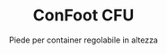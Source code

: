 ---
title: "ConFoot CFU"
subtitle: "Piede per container regolabile in altezza"
mainImage: "/images/products/confoot-leg-cfu-main.jpg"
gallery:
  - "/images/products/confoot-leg-cfu-1.jpg"
  - "/images/products/confoot-leg-cfu-2.jpg"
  - "/images/products/confoot-leg-cfu-3.jpg"
shortDescription: "ConFoot CFU è un piede per container regolabile in altezza che consente di modificare l'altezza del container dal livello del suolo fino a 1,5 metri, senza necessità di attrezzature aggiuntive per la movimentazione."
technicalDescription: "Il ConFoot CFU è realizzato in acciaio di alta qualità e presenta il nostro meccanismo di bloccaggio brevettato per un fissaggio sicuro ai castelli d'angolo del container. Consente un utilizzo flessibile dei container in diversi ambienti e per vari scopi."
videoID: "HDhFIRA-oZU"
specifications:
  - name: "Peso"
    value: "46 kg assemblato (peso dei singoli pezzi inferiore a 25 kg)"
  - name: "Portata"
    value: "20 tonnellate"
  - name: "Corridoio di regolazione"
    value: "0–1.500 mm"
  - name: "Materiale"
    value: "Acciaio di alta qualità"
price: "6.300 EUR"
priceVAT: "7.623 EUR"
pricingNotes: "Sconti per grandi volumi disponibili. Contattaci per preventivi personalizzati."
buyLink: "/contact"
howToUse: |
  1. Posiziona il CFU sotto l'angolo del container
  2. Aziona il meccanismo di bloccaggio
  3. Regola l'altezza secondo necessità (dal livello del suolo a oltre un metro)
  4. Verifica il fissaggio sicuro
  5. Ripeti per tutti gli angoli richiesti
benefits:
  - title: "Nessuna Attrezzatura Aggiuntiva Necessaria"
    description: "Gestione completa del container utilizzando esclusivamente i piedini CFU, eliminando la necessità di macchinari pesanti"
  - title: "Regolazione in Altezza"
    description: "Regola facilmente l'altezza del container dal livello del suolo a oltre un metro (0-1.500 mm)"
  - title: "Peso Gestibile"
    description: "Composto da diversi pezzi con peso individuale inferiore a 25 kg, facilita la movimentazione"
  - title: "Applicazioni Versatili"
    description: "Adatto a vari settori, tra cui compagnie di trasporto, forze armate, impianti di produzione, catene di vendita al dettaglio, porti e operazioni di aiuto umanitario"
  - title: "Utilizzo Flessibile"
    description: "Permette un uso versatile dei container in differenti ambienti e per vari scopi"
  - title: "Flusso di Lavoro Ottimizzato"
    description: "Semplifica i processi di movimentazione del container, migliorando l'efficienza operativa"
articleContent: |
  ## Che cos'è il ConFoot CFU?

  Il ConFoot CFU è una soluzione per piedini di container regolabili in altezza, progettata per offrire la massima versatilità e flessibilità nella movimentazione dei container. Questo sistema innovativo consente di regolare l'altezza del container dal livello del suolo fino a oltre un metro (0-1.500 mm), senza necessità di attrezzature aggiuntive. Il modello CFU si distingue per la sua capacità di lavorare con container standard in vari ambienti e per differenti scopi, rendendolo la scelta ideale per aziende di molteplici settori.

  ## Come Funziona

  Il ConFoot CFU si fissa direttamente ai castelli d'angolo del container, offrendo una base stabile per il carico, scarico e lo stoccaggio temporaneo. Il suo design regolabile garantisce flessibilità nel posizionamento dei container all'altezza ottimale secondo le esigenze specifiche. Il sistema è composto da diversi pezzi con un peso individuale inferiore a 25 kg, il che facilita la movimentazione da parte degli operatori, mentre il peso totale del piedino assemblato è di 46 kg. Il semplice meccanismo di fissaggio consente un dispiegamento e una rimozione rapidi, riducendo significativamente i tempi e le risorse necessarie per le operazioni di movimentazione dei container.

  ## Applicazioni del ConFoot CFU

  ### Compagnie di Trasporto
  Il ConFoot CFU eccelle nelle operazioni di trasporto dove è richiesta la regolazione in altezza e la flessibilità. Le compagnie di trasporto possono utilizzare i piedini CFU per caricare, scaricare e posizionare i container facilmente, senza necessità di macchinari pesanti aggiuntivi, ottimizzando le operazioni e riducendo i costi attrezzature.

  ### Forze Armate
  Per le forze armate, il CFU rappresenta una soluzione portatile e versatile per impiegare rapidamente strutture basate su container in terreni ed ambienti diversificati. La possibilità di regolare l'altezza consente un posizionamento ottimale anche su superfici irregolari.

  ### Impianti di Produzione
  Gli impianti produttivi beneficiano della capacità del CFU di creare layout di produzione flessibili grazie alla regolazione dell'altezza dei container. Posizionando i container esattamente dove necessario e all'altezza giusta, il sistema facilita flussi di lavoro efficienti e una migliore gestione dell'inventario.

  ### Catene di Vendita al Dettaglio
  Le operazioni retail possono utilizzare i piedini CFU come soluzioni di stoccaggio temporaneo o stagionale, con la possibilità di regolare l'altezza dei container per adeguarsi ai moli di carico o ad altre infrastrutture presenti.

  ### Porti
  Negli ambienti portuali, il CFU offre flessibilità per la movimentazione e lo stoccaggio temporaneo dei container, consentendo un utilizzo efficiente dello spazio e delle risorse senza affidarsi esclusivamente a macchinari pesanti.

  ### Aiuti Umanitari
  Per le operazioni di aiuto umanitario, il CFU offre una soluzione pratica per impiegare rapidamente strutture basate su container in ambienti difficili, con la possibilità di regolare l'altezza per adattarsi a diversi terreni ed esigenze operative.

  ## Vantaggi del ConFoot CFU

  ### Nessuna Attrezzatura Aggiuntiva Necessaria
  Il CFU elimina la necessità di gru, carrelli elevatori o altri macchinari pesanti per la movimentazione dei container, riducendo i costi operativi e la dipendenza da attrezzature specializzate.

  ### Regolazione in Altezza
  Con un intervallo di regolazione compreso tra 0 e 1.500 mm, il CFU garantisce una flessibilità senza pari nel posizionare i container all'altezza ottimale per diverse applicazioni ed ambienti.

  ### Peso Gestibile
  Nonostante la sua struttura robusta e una portata di 20 tonnellate, il CFU è progettato pensando alla facilità di movimentazione per l'operatore. I singoli componenti pesano meno di 25 kg, rendendo l'assemblaggio e il posizionamento gestibili.

  ### Applicazioni Versatili
  Il design del CFU lo rende adatto a un'ampia gamma di settori e applicazioni, dalla logistica e produzione alla difesa e agli aiuti umanitari.

  ### Flessibilità Operativa
  Consentendo l'impiego dei container in ambienti diversi e per scopi vari, il CFU ne amplia l'utilità oltre i tradizionali ruoli nel trasporto e nello stoccaggio.

  ## Specifiche Tecniche

  - **Portata**: 20 tonnellate
  - **Peso Totale**: 46 kg assemblato
  - **Peso dei Componenti**: Singoli pezzi inferiori a 25 kg
  - **Intervallo di Regolazione**: 0–1.500 mm
  - **Materiale**: Acciaio di alta qualità con finitura resistente
  - **Compatibilità**: Castelli d'angolo standard per container

  Il ConFoot CFU rappresenta un significativo avanzamento nella tecnologia della movimentazione dei container, offrendo una soluzione che combina regolabilità in altezza, versatilità e semplicità operativa in un unico prodotto.
---